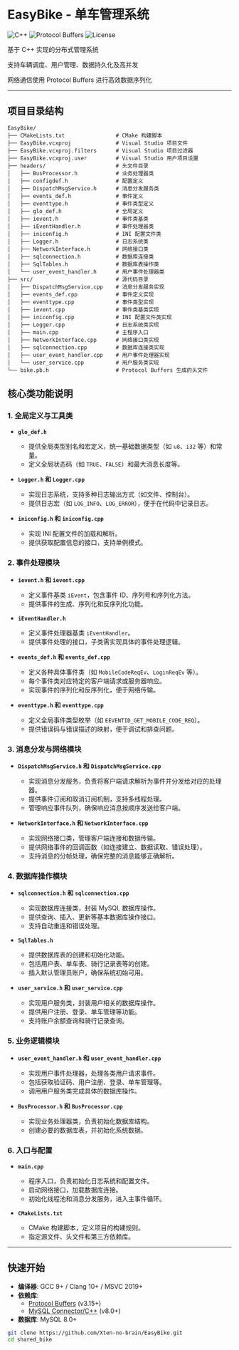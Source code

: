 # EasyBike - 单车管理系统

![C++](https://img.shields.io/badge/C++-11-blue) 
![Protocol Buffers](https://img.shields.io/badge/Protocol_Buffers-v3.15.8-green)
![License](https://img.shields.io/badge/License-MIT-orange)

基于 C++ 实现的分布式管理系统

支持车辆调度、用户管理、数据持久化及高并发

网络通信使用 Protocol Buffers 进行高效数据序列化

---
## 项目目录结构

```
EasyBike/
├── CMakeLists.txt                # CMake 构建脚本
├── EasyBike.vcxproj              # Visual Studio 项目文件
├── EasyBike.vcxproj.filters      # Visual Studio 项目过滤器
├── EasyBike.vcxproj.user         # Visual Studio 用户项目设置
├── headers/                      # 头文件目录
│   ├── BusProcessor.h            # 业务处理器类
│   ├── configdef.h               # 配置定义
│   ├── DispatchMsgService.h      # 消息分发服务类
│   ├── events_def.h              # 事件定义
│   ├── eventtype.h               # 事件类型定义
│   ├── glo_def.h                 # 全局定义
│   ├── ievent.h                  # 事件类基类
│   ├── iEventHandler.h           # 事件处理器类
│   ├── iniconfig.h               # INI 配置文件类
│   ├── Logger.h                  # 日志系统类
│   ├── NetworkInterface.h        # 网络接口类
│   ├── sqlconnection.h           # 数据库连接类
│   ├── SqlTables.h               # 数据库表操作类
│   └── user_event_handler.h      # 用户事件处理器类
├── src/                          # 源代码目录
│   ├── DispatchMsgService.cpp    # 消息分发服务实现
│   ├── events_def.cpp            # 事件定义实现
│   ├── eventtype.cpp             # 事件类型实现
│   ├── ievent.cpp                # 事件类基类实现
│   ├── iniconfig.cpp             # INI 配置文件类实现
│   ├── Logger.cpp                # 日志系统类实现
│   ├── main.cpp                  # 主程序入口
│   ├── NetworkInterface.cpp      # 网络接口类实现
│   ├── sqlconnection.cpp         # 数据库连接类实现
│   ├── user_event_handler.cpp    # 用户事件处理器实现
│   └── user_service.cpp          # 用户服务类实现
└── bike.pb.h                     # Protocol Buffers 生成的头文件
```

## 核心类功能说明

### 1. 全局定义与工具类
- **`glo_def.h`**
  - 提供全局类型别名和宏定义，统一基础数据类型（如 `u8`、`i32` 等）和常量。
  - 定义全局状态码（如 `TRUE`、`FALSE`）和最大消息长度等。

- **`Logger.h` 和 `Logger.cpp`**
  - 实现日志系统，支持多种日志输出方式（如文件、控制台）。
  - 提供日志宏（如 `LOG_INFO`、`LOG_ERROR`），便于在代码中记录日志。

- **`iniconfig.h` 和 `iniconfig.cpp`**
  - 实现 INI 配置文件的加载和解析。
  - 提供获取配置信息的接口，支持单例模式。

### 2. 事件处理模块
- **`ievent.h` 和 `ievent.cpp`**
  - 定义事件基类 `iEvent`，包含事件 ID、序列号和序列化方法。
  - 提供事件的生成、序列化和反序列化功能。

- **`iEventHandler.h`**
  - 定义事件处理器基类 `iEventHandler`。
  - 提供事件处理的接口，子类需实现具体的事件处理逻辑。

- **`events_def.h` 和 `events_def.cpp`**
  - 定义各种具体事件类（如 `MobileCodeReqEv`、`LoginReqEv` 等）。
  - 每个事件类对应特定的客户端请求或服务器响应。
  - 实现事件的序列化和反序列化，便于网络传输。

- **`eventtype.h` 和 `eventtype.cpp`**
  - 定义全局事件类型枚举（如 `EEVENTID_GET_MOBILE_CODE_REQ`）。
  - 提供错误码与错误描述的映射，便于调试和排查问题。

### 3. 消息分发与网络模块
- **`DispatchMsgService.h` 和 `DispatchMsgService.cpp`**
  - 实现消息分发服务，负责将客户端请求解析为事件并分发给对应的处理器。
  - 提供事件订阅和取消订阅机制，支持多线程处理。
  - 管理响应事件队列，确保响应消息按顺序发送给客户端。

- **`NetworkInterface.h` 和 `NetworkInterface.cpp`**
  - 实现网络接口类，管理客户端连接和数据传输。
  - 提供网络事件的回调函数（如连接建立、数据读取、错误处理）。
  - 支持消息的分帧处理，确保完整的消息能够正确解析。

### 4. 数据库操作模块
- **`sqlconnection.h` 和 `sqlconnection.cpp`**
  - 实现数据库连接类，封装 MySQL 数据库操作。
  - 提供查询、插入、更新等基本数据库操作接口。
  - 支持自动重连和错误处理。

- **`SqlTables.h`**
  - 提供数据库表的创建和初始化功能。
  - 包括用户表、单车表、骑行记录表等的创建。
  - 插入默认管理员账户，确保系统初始可用。

- **`user_service.h` 和 `user_service.cpp`**
  - 实现用户服务类，封装用户相关的数据库操作。
  - 提供用户注册、登录、单车管理等功能。
  - 支持账户余额查询和骑行记录查询。

### 5. 业务逻辑模块
- **`user_event_handler.h` 和 `user_event_handler.cpp`**
  - 实现用户事件处理器，处理各类用户请求事件。
  - 包括获取验证码、用户注册、登录、单车管理等。
  - 调用用户服务类完成具体的数据库操作。

- **`BusProcessor.h` 和 `BusProcessor.cpp`**
  - 实现业务处理器类，负责初始化数据库结构。
  - 创建必要的数据库表，并初始化系统数据。

### 6. 入口与配置
- **`main.cpp`**
  - 程序入口，负责初始化日志系统和配置文件。
  - 启动网络接口，加载数据库连接。
  - 初始化线程池和消息分发服务，进入主事件循环。

- **`CMakeLists.txt`**
  - CMake 构建脚本，定义项目的构建规则。
  - 指定源文件、头文件和第三方依赖库。
---

## 快速开始
- **编译器**: GCC 9+ / Clang 10+ / MSVC 2019+
- **依赖库**:
  - [Protocol Buffers](https://github.com/protocolbuffers/protobuf) (v3.15+)
  - [MySQL Connector/C++](https://dev.mysql.com/downloads/connector/cpp/) (v8.0+)
- **数据库**: MySQL 8.0+
```bash
git clone https://github.com/Xten-no-brain/EasyBike.git
cd shared_bike
```
